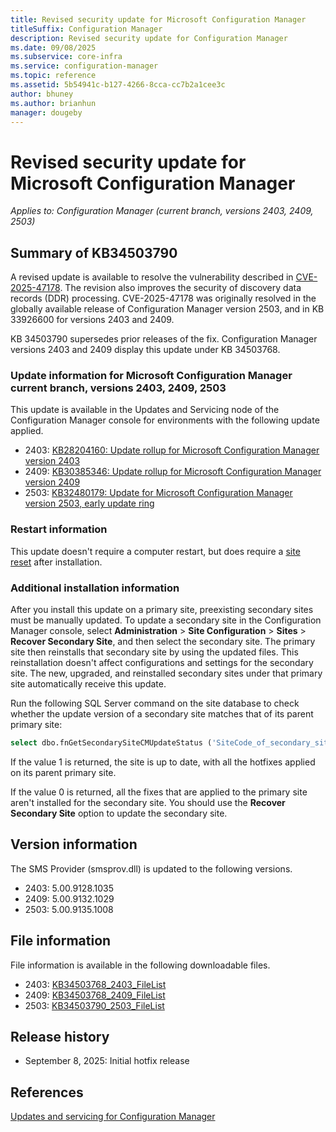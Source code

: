 ```yaml
---
title: Revised security update for Microsoft Configuration Manager
titleSuffix: Configuration Manager
description: Revised security update for Configuration Manager
ms.date: 09/08/2025
ms.subservice: core-infra
ms.service: configuration-manager
ms.topic: reference
ms.assetid: 5b54941c-b127-4266-8cca-cc7b2a1cee3c
author: bhuney
ms.author: brianhun
manager: dougeby
---
```


# Revised security update for Microsoft Configuration Manager

*Applies to: Configuration Manager (current branch, versions 2403, 2409, 2503)*

## Summary of KB34503790
<!-- 34503790 -->
A revised update is available to resolve the vulnerability described in [CVE-2025-47178](https://msrc.microsoft.com/update-guide/en-US/vulnerability/CVE-2025-47178). The revision also improves the security of discovery data records (DDR) processing. CVE-2025-47178 was originally resolved in the globally available release of Configuration Manager version 2503, and in KB 33926600 for versions 2403 and 2409.

KB 34503790 supersedes prior releases of the fix.
Configuration Manager versions 2403 and 2409 display this update under KB 34503768.

### Update information for Microsoft Configuration Manager current branch, versions 2403, 2409, 2503

This update is available in the Updates and Servicing node of the Configuration Manager console for environments with the following update applied.

- 2403: [KB28204160: Update rollup for Microsoft Configuration Manager version 2403](../2403/28204160.md)
- 2409: [KB30385346: Update rollup for Microsoft Configuration Manager version 2409](../2409/30385346.md)
- 2503: [KB32480179: Update for Microsoft Configuration Manager version 2503, early update ring](../2503/32480179.md)

### Restart information

This update doesn't require a computer restart, but does require a [site reset](../../core/servers/manage/modify-your-infrastructure.md#bkmk_reset) after installation.

### Additional installation information

After you install this update on a primary site, preexisting secondary sites must be manually updated. To update a secondary site in the Configuration Manager console, select **Administration** > **Site Configuration** > **Sites** >  **Recover Secondary Site**, and then select the secondary site. The primary site then reinstalls that secondary site by using the updated files. This reinstallation doesn't affect configurations and settings for the secondary site. The new, upgraded, and reinstalled secondary sites under that primary site automatically receive this update.

Run the following SQL Server command on the site database to check whether the update version of a secondary site matches that of its parent primary site:
   ```sql
   select dbo.fnGetSecondarySiteCMUpdateStatus ('SiteCode_of_secondary_site')
   ```
If the value 1 is returned, the site is up to date, with all the hotfixes applied on its parent primary site.

If the value 0 is returned, all the fixes that are applied to the primary site aren't installed for the secondary site. You should use the **Recover Secondary Site** option to update the secondary site.

## Version information
The SMS Provider (smsprov.dll) is updated to the following versions.
- 2403: 5.00.9128.1035
- 2409: 5.00.9132.1029
- 2503: 5.00.9135.1008

## File information
File information is available in the following downloadable files.
- 2403: [KB34503768_2403_FileList](https://aka.ms/KB34503768_2403_FileList)
- 2409: [KB34503768_2409_FileList](https://aka.ms/KB34503768_2409_FileList)
- 2503: [KB34503790_2503_FileList](https://aka.ms/KB34503790_2503_FileList)

## Release history
- September 8, 2025: Initial hotfix release

## References
[Updates and servicing for Configuration Manager](../../core/servers/manage/updates.md)